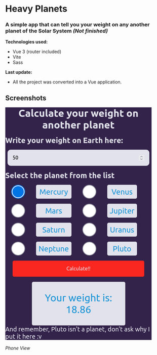# Heavy Planets

### A simple app that can tell you your weight on any another planet of the Solar System _(Not finished)_

**Technologies used:**

- Vue 3 (router included)
- Vite
- Sass

**Last update:**

- All the project was converted into a Vue application. 

## Screenshots

![phone view](./public/screenshots/phone-view.png)

_Phone View_

<!-- ![desktop view](./public/screenshots/desktop-view.png)

_Desktop View_ -->
